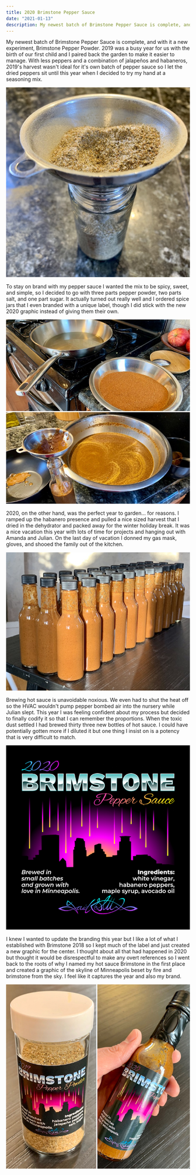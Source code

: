 ```yaml
---
title: 2020 Brimstone Pepper Sauce
date: "2021-01-13"
description: My newest batch of Brimstone Pepper Sauce is complete, and with it a new experiment, Brimstone Pepper Powder. 
---
```


My newest batch of Brimstone Pepper Sauce is complete, and with it a new experiment, Brimstone Pepper Powder. 2019 was a busy year for us with the birth of our first child and I paired back the garden to make it easier to manage. With less peppers and a combination of jalapeños and habaneros, 2019's harvest wasn't ideal for it's own batch of pepper sauce so I let the dried peppers sit until this year when I decided to try my hand at a seasoning mix.

![Mixing Brimstone Pepper Powder](./20210113-mixing.jpg)

To stay on brand with my pepper sauce I wanted the mix to be spicy, sweet, and simple, so I decided to go with three parts pepper powder, two parts salt, and one part sugar. It actually turned out really well and I ordered spice jars that I even branded with a unique label, though I did stick with the new 2020 graphic instead of giving them their own.

![Mixing Brimstone Pepper Powder](./20210113-brewing.jpg)

2020, on the other hand, was the perfect year to garden... for reasons. I ramped up the habanero presence and pulled a nice sized harvest that I dried in the dehydrator and packed away for the winter holiday break. It was a nice vacation this year with lots of time for projects and hanging out with Amanda and Julian. On the last day of vacation I donned my gas mask, gloves, and shooed the family out of the kitchen.

![Mixing Brimstone Pepper Powder](./20210113-bottles.jpg)

Brewing hot sauce is unavoidable noxious. We even had to shut the heat off so the HVAC wouldn't pump pepper bombed air into the nursery while Julian slept. This year I was feeling confident about my process but decided to finally codify it so that I can remember the proportions. When the toxic dust settled I had brewed thirty three new bottles of hot sauce. I could have potentially gotten more if I diluted it but one thing I insist on is a potency that is very difficult to match.

![Mixing Brimstone Pepper Powder](./20210113-label.png)

I knew I wanted to update the branding this year but I like a lot of what I established with Brimstone 2018 so I kept much of the label and just created a new graphic for the center. I thought about all that had happened in 2020 but thought it would be disrespectful to make any overt references so I went back to the roots of why I named my hot sauce Brimstone in the first place and created a graphic of the skyline of Minneapolis beset by fire and brimstone from the sky. I feel like it captures the year and also my brand. 

![Mixing Brimstone Pepper Powder](./20210113-labeled.jpg)
